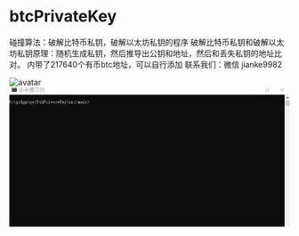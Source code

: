 # btcPrivateKey
碰撞算法：破解比特币私钥，破解以太坊私钥的程序
破解比特币私钥和破解以太坊私钥原理：随机生成私钥，然后推导出公钥和地址，然后和丢失私钥的地址比对。
内带了217640个有币btc地址，可以自行添加
联系我们：微信 jianke9982

![avatar]([btc1.git](https://github.com/ninki51/btcPrivateKey/blob/main/btc1.gif))
![avatar](https://github.com/ninki51/btcPrivateKey/blob/main/btc2.gif)
